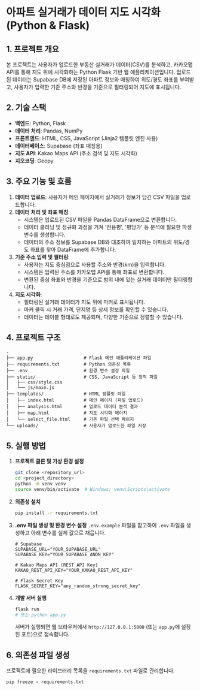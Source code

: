 # 아파트 실거래가 데이터 지도 시각화 (Python & Flask)

## 1. 프로젝트 개요

본 프로젝트는 사용자가 업로드한 부동산 실거래가 데이터(CSV)를 분석하고, 카카오맵 API를 통해 지도 위에 시각화하는 Python Flask 기반 웹 애플리케이션입니다. 업로드된 데이터는 Supabase DB에 저장된 아파트 정보와 매칭하여 위도/경도 좌표를 부여받고, 사용자가 입력한 기준 주소와 반경을 기준으로 필터링되어 지도에 표시됩니다.

## 2. 기술 스택

- **백엔드**: Python, Flask
- **데이터 처리**: Pandas, NumPy
- **프론트엔드**: HTML, CSS, JavaScript (Jinja2 템플릿 엔진 사용)
- **데이터베이스**: Supabase (좌표 매칭용)
- **지도 API**: Kakao Maps API (주소 검색 및 지도 시각화)
- **지오코딩**: Geopy

## 3. 주요 기능 및 흐름

1.  **데이터 업로드**: 사용자가 메인 페이지에서 실거래가 정보가 담긴 CSV 파일을 업로드합니다.
2.  **데이터 처리 및 좌표 매칭**:
    - 시스템은 업로드된 CSV 파일을 Pandas DataFrame으로 변환합니다.
    - 데이터 클리닝 및 정규화 과정을 거쳐 '전용평', '평당가' 등 분석에 필요한 파생 변수를 생성합니다.
    - 데이터의 주소 정보를 Supabase DB와 대조하여 일치하는 아파트의 위도/경도 좌표를 찾아 DataFrame에 추가합니다.
3.  **기준 주소 입력 및 필터링**:
    - 사용자는 지도 중심점으로 사용할 주소와 반경(km)을 입력합니다.
    - 시스템은 입력된 주소를 카카오맵 API를 통해 좌표로 변환합니다.
    - 변환된 중심 좌표와 반경을 기준으로 범위 내에 있는 실거래 데이터만 필터링합니다.
4.  **지도 시각화**:
    - 필터링된 실거래 데이터가 지도 위에 마커로 표시됩니다.
    - 마커 클릭 시 거래 가격, 단지명 등 상세 정보를 확인할 수 있습니다.
    - 데이터는 테이블 형태로도 제공되며, 다양한 기준으로 정렬할 수 있습니다.

## 4. 프로젝트 구조

```
.
├── app.py                   # Flask 메인 애플리케이션 파일
├── requirements.txt         # Python 의존성 목록
├── .env                     # 환경 변수 설정 파일
├── static/                  # CSS, JavaScript 등 정적 파일
│   ├── css/style.css
│   └── js/main.js
├── templates/               # HTML 템플릿 파일
│   ├── index.html           # 메인 페이지 (파일 업로드)
│   ├── analysis.html        # 업로드 데이터 분석 결과
│   ├── map.html             # 지도 시각화 페이지
│   └── select_file.html     # 기존 파일 선택 페이지
└── uploads/                 # 사용자가 업로드한 파일 저장
```

## 5. 실행 방법

1.  **프로젝트 클론 및 가상 환경 설정**
    ```bash
    git clone <repository_url>
    cd <project_directory>
    python -m venv venv
    source venv/bin/activate  # Windows: venv\Scripts\activate
    ```

2.  **의존성 설치**
    ```bash
    pip install -r requirements.txt
    ```

3.  **.env 파일 생성 및 환경 변수 설정**
    `.env.example` 파일을 참고하여 `.env` 파일을 생성하고 아래 변수를 실제 값으로 채웁니다.
    ```
    # Supabase
    SUPABASE_URL="YOUR_SUPABASE_URL"
    SUPABASE_KEY="YOUR_SUPABASE_ANON_KEY"

    # Kakao Maps API (REST API Key)
    KAKAO_REST_API_KEY="YOUR_KAKAO_REST_API_KEY"

    # Flask Secret Key
    FLASK_SECRET_KEY="any_random_strong_secret_key"
    ```

4.  **개발 서버 실행**
    ```bash
    flask run
    # 또는 python app.py
    ```
    서버가 실행되면 웹 브라우저에서 `http://127.0.0.1:5000` (또는 `app.py`에 설정된 포트)으로 접속합니다.

## 6. 의존성 파일 생성

프로젝트에 필요한 라이브러리 목록을 `requirements.txt` 파일로 관리합니다.

```bash
pip freeze > requirements.txt
```
